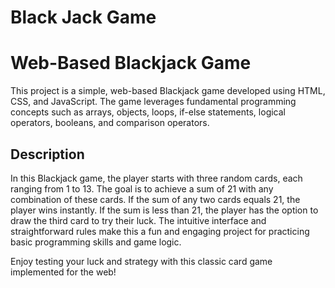 # Black Jack Game

# Web-Based Blackjack Game

This project is a simple, web-based Blackjack game developed using HTML, CSS, and JavaScript. The game leverages fundamental programming concepts such as arrays, objects, loops, if-else statements, logical operators, booleans, and comparison operators.

## Description

In this Blackjack game, the player starts with three random cards, each ranging from 1 to 13. The goal is to achieve a sum of 21 with any combination of these cards. If the sum of any two cards equals 21, the player wins instantly. If the sum is less than 21, the player has the option to draw the third card to try their luck. The intuitive interface and straightforward rules make this a fun and engaging project for practicing basic programming skills and game logic.

Enjoy testing your luck and strategy with this classic card game implemented for the web!
